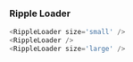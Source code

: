 ### Ripple Loader

```js
<RippleLoader size='small' />
<RippleLoader />
<RippleLoader size='large' />
```
